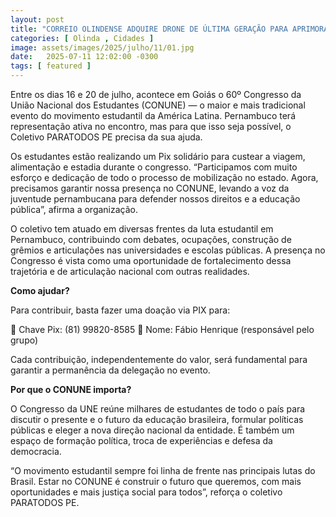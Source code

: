 ```yaml
---
layout: post
title: "CORREIO OLINDENSE ADQUIRE DRONE DE ÚLTIMA GERAÇÃO PARA APRIMORAR COBERTURA JORNALÍSTICA"
categories: [ Olinda , Cidades ]
image: assets/images/2025/julho/11/01.jpg
date:   2025-07-11 12:02:00 -0300
tags: [ featured ]
---
```

Entre os dias 16 e 20 de julho, acontece em Goiás o 60º Congresso da União Nacional dos Estudantes (CONUNE) — o maior e mais tradicional evento do movimento estudantil da América Latina. Pernambuco terá representação ativa no encontro, mas para que isso seja possível, o Coletivo PARATODOS PE precisa da sua ajuda.

Os estudantes estão realizando um Pix solidário para custear a viagem, alimentação e estadia durante o congresso. “Participamos com muito esforço e dedicação de todo o processo de mobilização no estado. Agora, precisamos garantir nossa presença no CONUNE, levando a voz da juventude pernambucana para defender nossos direitos e a educação pública”, afirma a organização.

O coletivo tem atuado em diversas frentes da luta estudantil em Pernambuco, contribuindo com debates, ocupações, construção de grêmios e articulações nas universidades e escolas públicas. A presença no Congresso é vista como uma oportunidade de fortalecimento dessa trajetória e de articulação nacional com outras realidades.

**Como ajudar?**

Para contribuir, basta fazer uma doação via PIX para:

📲 Chave Pix: (81) 99820-8585
👤 Nome: Fábio Henrique (responsável pelo grupo)

Cada contribuição, independentemente do valor, será fundamental para garantir a permanência da delegação no evento.

**Por que o CONUNE importa?**

O Congresso da UNE reúne milhares de estudantes de todo o país para discutir o presente e o futuro da educação brasileira, formular políticas públicas e eleger a nova direção nacional da entidade. É também um espaço de formação política, troca de experiências e defesa da democracia.

“O movimento estudantil sempre foi linha de frente nas principais lutas do Brasil. Estar no CONUNE é construir o futuro que queremos, com mais oportunidades e mais justiça social para todos”, reforça o coletivo PARATODOS PE.